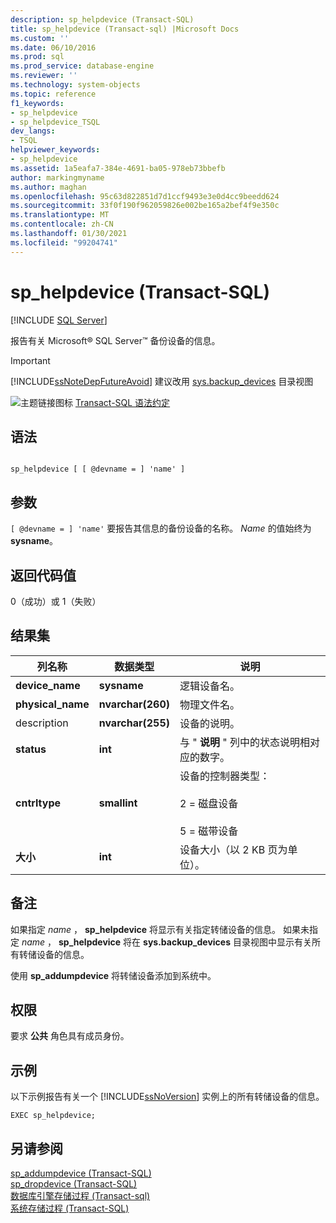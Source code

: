 ```yaml
---
description: sp_helpdevice (Transact-SQL)
title: sp_helpdevice (Transact-sql) |Microsoft Docs
ms.custom: ''
ms.date: 06/10/2016
ms.prod: sql
ms.prod_service: database-engine
ms.reviewer: ''
ms.technology: system-objects
ms.topic: reference
f1_keywords:
- sp_helpdevice
- sp_helpdevice_TSQL
dev_langs:
- TSQL
helpviewer_keywords:
- sp_helpdevice
ms.assetid: 1a5eafa7-384e-4691-ba05-978eb73bbefb
author: markingmyname
ms.author: maghan
ms.openlocfilehash: 95c63d822851d7d1ccf9493e3e0d4cc9beedd624
ms.sourcegitcommit: 33f0f190f962059826e002be165a2bef4f9e350c
ms.translationtype: MT
ms.contentlocale: zh-CN
ms.lasthandoff: 01/30/2021
ms.locfileid: "99204741"
---
```

# <a name="sp_helpdevice-transact-sql"></a>sp_helpdevice (Transact-SQL)
[!INCLUDE [SQL Server](../../includes/applies-to-version/sqlserver.md)]

  报告有关 Microsoft® SQL Server™ 备份设备的信息。  
  
> [!IMPORTANT]  
>  [!INCLUDE[ssNoteDepFutureAvoid](../../includes/ssnotedepfutureavoid-md.md)] 建议改用 [sys.backup_devices](../../relational-databases/system-catalog-views/sys-backup-devices-transact-sql.md) 目录视图  
  
 ![主题链接图标](../../database-engine/configure-windows/media/topic-link.gif "“主题链接”图标") [Transact-SQL 语法约定](../../t-sql/language-elements/transact-sql-syntax-conventions-transact-sql.md)  
  
## <a name="syntax"></a>语法  
  
```  
  
sp_helpdevice [ [ @devname = ] 'name' ]  
```  
  
## <a name="arguments"></a>参数  
`[ @devname = ] 'name'` 要报告其信息的备份设备的名称。 *Name* 的值始终为 **sysname**。  
  
## <a name="return-code-values"></a>返回代码值  
 0（成功）或 1（失败）  
  
## <a name="result-sets"></a>结果集  
  
|列名称|数据类型|说明|  
|-----------------|---------------|-----------------|  
|**device_name**|**sysname**|逻辑设备名。|  
|**physical_name**|**nvarchar(260)**|物理文件名。|  
|description|**nvarchar(255)**|设备的说明。|  
|**status**|**int**|与 " **说明** " 列中的状态说明相对应的数字。|  
|**cntrltype**|**smallint**|设备的控制器类型：<br /><br /> 2 = 磁盘设备<br /><br /> 5 = 磁带设备|  
|**大小**|**int**|设备大小（以 2 KB 页为单位）。|  
  
## <a name="remarks"></a>备注  
 如果指定 *name* ， **sp_helpdevice** 将显示有关指定转储设备的信息。 如果未指定 *name* ， **sp_helpdevice** 将在 **sys.backup_devices** 目录视图中显示有关所有转储设备的信息。  
  
 使用 **sp_addumpdevice** 将转储设备添加到系统中。  
  
## <a name="permissions"></a>权限  
 要求 **公共** 角色具有成员身份。  
  
## <a name="examples"></a>示例  
 以下示例报告有关一个 [!INCLUDE[ssNoVersion](../../includes/ssnoversion-md.md)] 实例上的所有转储设备的信息。  
  
```  
EXEC sp_helpdevice;  
```  
  
## <a name="see-also"></a>另请参阅  
 [sp_addumpdevice (Transact-SQL)](../../relational-databases/system-stored-procedures/sp-addumpdevice-transact-sql.md)   
 [sp_dropdevice (Transact-SQL)](../../relational-databases/system-stored-procedures/sp-dropdevice-transact-sql.md)   
 [数据库引擎存储过程 &#40;Transact-sql&#41;](../../relational-databases/system-stored-procedures/database-engine-stored-procedures-transact-sql.md)   
 [系统存储过程 (Transact-SQL)](../../relational-databases/system-stored-procedures/system-stored-procedures-transact-sql.md)  
  
  
